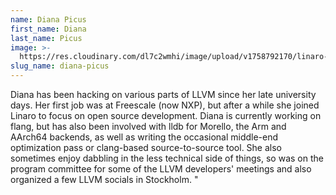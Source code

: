 ```yaml
---
name: Diana Picus
first_name: Diana
last_name: Picus
image: >-
  https://res.cloudinary.com/dl7c2wmhi/image/upload/v1758792170/linaro-website/images/author/dianapicus
slug_name: diana-picus
---
```


Diana has been hacking on various parts of LLVM since her late university days. Her first job was at Freescale (now NXP), but after a while she joined Linaro to focus on open source development. Diana is currently working on flang, but has also been involved with lldb for Morello, the Arm and AArch64 backends, as well as writing the occasional middle-end optimization pass or clang-based source-to-source tool. She also sometimes enjoy dabbling in the less technical side of things, so was on the program committee for some of the LLVM developers' meetings and also organized a few LLVM socials in Stockholm.
"
